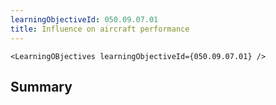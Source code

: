 ```yaml
---
learningObjectiveId: 050.09.07.01
title: Influence on aircraft performance
---
```


```tsx eval
<LearningOBjectives learningObjectiveId={050.09.07.01} />
```

## Summary
